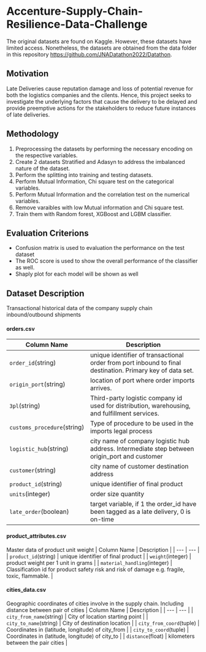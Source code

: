 # Accenture-Supply-Chain-Resilience-Data-Challenge


The original datasets are found on Kaggle. However, these datasets have limited access. Nonetheless, the datasets are obtained from the data folder in this repository https://github.com/JNADatathon2022/Datathon.

## Motivation
Late Deliveries cause reputation damage and loss of potential revenue for both the logistics companies and the cilents. Hence, this project seeks to investigate the underlying factors that cause the delivery to be delayed and provide preemptive actions for the stakeholders to reduce future instances of late deliveries.
## Methodology
1. Preprocessing the datasets by performing the necessary encoding on the respective variables.
2. Create 2 datasets Stratified and Adasyn to address the imbalanced nature of the dataset.
3. Perform the splitting into training and testing datasets.
4. Perform Mutual Information, Chi square test on the categorical variables.
5. Perform Mutual Information and the correlation test on the numerical variables.
6. Remove varaibles with low Mutual information and Chi square test.
7. Train them with Random forest, XGBoost and LGBM classifier.

## Evaluation Criterions
* Confusion matrix is used to evaluation the performance on the test dataset
* The ROC score is used to show the overall performance of the classifier as well.
* Shaply plot for each model will be shown as well

## Dataset Description
Transactional historical data of the company supply chain inbound/outbound shipments
#### **orders.csv**
| Column Name | Description |
| --- | --- |
| `order_id`(string) | unique identifier of transactional order from port inbound to final destination. Primary key of data set. |
| `origin_port`(string) | location of port where order imports arrives. |
| `3pl`(string) | Third-party logistic company id used for distribution, warehousing, and fulfillment services. |
| `customs_procedure`(string) | Type of procedure to be used in the imports legal process |
| `logistic_hub`(string) | city name of company logistic hub address. Intermediate step between origin_port and customer |
| `customer`(string) | city name of customer destination address |
| `product_id`(string) | unique identifier of final product |
| `units`(integer) | order size quantity |
| `late_order`(boolean) | target variable, if 1 the order_id have been tagged as a late delivery, 0 is on-time |

#### **product_attributes.csv**
Master data of product unit weight
| Column Name | Description |
| --- | --- |
| `product_id`(string) | unique identifier of final product |
| `weight`(integer) | product weight per 1 unit in grams |
| `material_handling`(integer) | Classification id for product safety risk and risk of damage e.g. fragile, toxic, flammable. |

#### **cities_data.csv**
Geographic coordinates of cities involve in the supply chain.
Including distance between pair of cities
| Column Name | Description |
| --- | --- |
| `city_from_name`(string) | City of location starting point |
| `city_to_name`(string) | City of destination location |
| `city_from_coord`(tuple) | Coordinates in (latitude, longitude) of city_from |
| `city_to_coord`(tuple) | Coordinates in (latitude, longitude) of city_to |
| `distance`(float) | kilometers between the pair cities |




